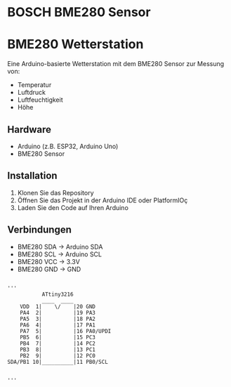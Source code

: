 BOSCH BME280 Sensor
===================

# BME280 Wetterstation

Eine Arduino-basierte Wetterstation mit dem BME280 Sensor zur Messung von:
- Temperatur
- Luftdruck
- Luftfeuchtigkeit
- Höhe

## Hardware
- Arduino (z.B. ESP32, Arduino Uno)
- BME280 Sensor

## Installation
1. Klonen Sie das Repository
2. Öffnen Sie das Projekt in der Arduino IDE oder PlatformIOç
3. Laden Sie den Code auf Ihren Arduino

## Verbindungen
- BME280 SDA -> Arduino SDA
- BME280 SCL -> Arduino SCL
- BME280 VCC -> 3.3V
- BME280 GND -> GND

<code>
'''
           ATtiny3216
           ____  ____
    VDD  1|    \/    |20 GND
    PA4  2|          |19 PA3
    PA5  3|          |18 PA2
    PA6  4|          |17 PA1
    PA7  5|          |16 PA0/UPDI
    PB5  6|          |15 PC3
    PB4  7|          |14 PC2
    PB3  8|          |13 PC1
    PB2  9|          |12 PC0
SDA/PB1 10|__________|11 PB0/SCL

'''
</code>
